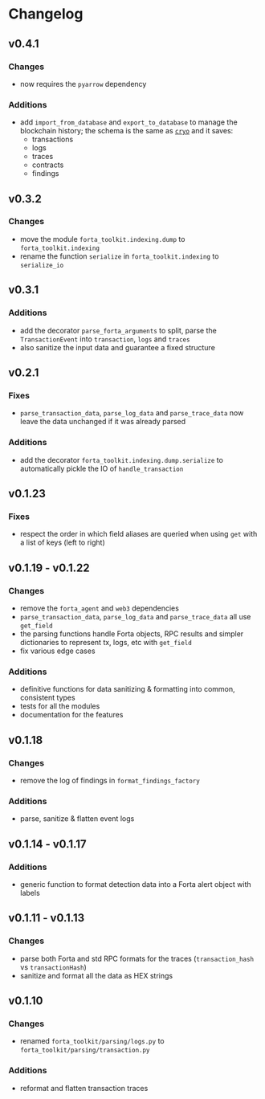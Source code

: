 # Changelog

## v0.4.1

### Changes

- now requires the `pyarrow` dependency

### Additions

- add `import_from_database` and `export_to_database` to manage the blockchain history; the schema is the same as [`cryo`][github-cryo] and it saves:
  - transactions
  - logs
  - traces
  - contracts
  - findings

## v0.3.2

### Changes

- move the module `forta_toolkit.indexing.dump` to `forta_toolkit.indexing`
- rename the function `serialize` in `forta_toolkit.indexing` to `serialize_io`

## v0.3.1

### Additions

- add the decorator `parse_forta_arguments` to split, parse the `TransactionEvent` into `transaction`, `logs` and `traces`
- also sanitize the input data and guarantee a fixed structure

## v0.2.1

### Fixes

- `parse_transaction_data`, `parse_log_data` and `parse_trace_data` now leave the data unchanged if it was already parsed

### Additions

- add the decorator `forta_toolkit.indexing.dump.serialize` to automatically pickle the IO of `handle_transaction`

## v0.1.23

### Fixes

- respect the order in which field aliases are queried when using `get` with a list of keys (left to right)

## v0.1.19 - v0.1.22

### Changes

- remove the `forta_agent` and `web3` dependencies
- `parse_transaction_data`, `parse_log_data` and `parse_trace_data` all use `get_field`
- the parsing functions handle Forta objects, RPC results and simpler dictionaries to represent tx, logs, etc with `get_field`
- fix various edge cases

### Additions

- definitive functions for data sanitizing & formatting into common, consistent types
- tests for all the modules
- documentation for the features

## v0.1.18

### Changes

- remove the log of findings in `format_findings_factory`

### Additions

- parse, sanitize & flatten event logs

## v0.1.14 - v0.1.17

### Additions

- generic function to format detection data into a Forta alert object with labels

## v0.1.11 - v0.1.13

### Changes

- parse both Forta and std RPC formats for the traces (`transaction_hash` vs `transactionHash`)
- sanitize and format all the data as HEX strings

## v0.1.10

### Changes

- renamed `forta_toolkit/parsing/logs.py` to `forta_toolkit/parsing/transaction.py`

### Additions

- reformat and flatten transaction traces

[github-cryo]: https://github.com/paradigmxyz/cryo
